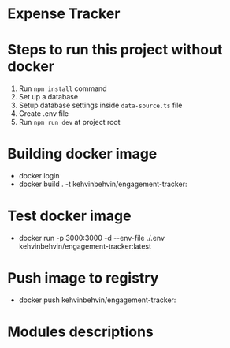 # Expense Tracker

# Steps to run this project without docker

1. Run `npm install` command
2. Set up a database
3. Setup database settings inside `data-source.ts` file
4. Create .env file
5. Run `npm run dev` at project root

# Building docker image
- docker login
- docker build . -t kehvinbehvin/engagement-tracker:<commit>

# Test docker image
- docker run -p 3000:3000 -d --env-file ./.env kehvinbehvin/engagement-tracker:latest

# Push image to registry
- docker push kehvinbehvin/engagement-tracker:<commit>

# Modules descriptions

